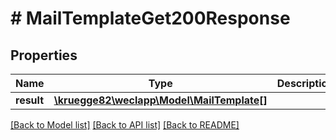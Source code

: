 # # MailTemplateGet200Response

## Properties

Name | Type | Description | Notes
------------ | ------------- | ------------- | -------------
**result** | [**\kruegge82\weclapp\Model\MailTemplate[]**](MailTemplate.md) |  | [optional]

[[Back to Model list]](../../README.md#models) [[Back to API list]](../../README.md#endpoints) [[Back to README]](../../README.md)
